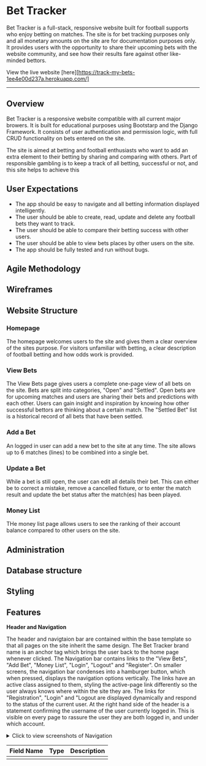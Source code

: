 # Bet Tracker

Bet Tracker is a full-stack, responsive website built for football supports who enjoy betting on matches. The site is for bet tracking purposes only and all monetary amounts on the site are for documentation purposes only. 
<br>
It provides users with the opportunity to share their upcoming bets with the website community, and see how their results fare against other like-minded bettors. 

View the live website [here][https://track-my-bets-1ee4e00d237a.herokuapp.com/]
____

## Overview

Bet Tracker is a responsive website compatible with all current major browers. It is built for educational purposes using Bootstarp and the Django Framework. It consists of user authentication and permission logic, with full CRUD functionality on bets entered on the site. 

The site is aimed at betting and football enthusiasts who want to add an extra element to their betting by sharing and comparing with others. Part of responsible gambling is to keep a track of all betting, successful or not, and this site helps to achieve this 

## User Expectations

- The app should be easy to navigate and all betting information displayed intelligently.
- The user should be able to create, read, update and delete any football bets they want to track.
- The user should be able to compare their betting success with other users.
- The user should be able to view bets places by other users on the site.
- The app should be fully tested and run without bugs.

## Agile Methodology

## Wireframes


## Website Structure

### Homepage
The homepage welcomes users to the site and gives them a clear overview of the sites purpose. For visitors unfamiliar with betting, a clear description of football betting and how odds work is provided.

### View Bets
The View Bets page gives users a complete one-page view of all bets on the site. Bets are split into categories, "Open" and "Settled". Open bets are for upcoming matches and users are sharing their bets and predictions with each other. Users can gain insight and inspiration by knowing how other successful bettors are thinking about a certain match. The "Settled Bet" list is a historical record of all bets that have been settled.

### Add a Bet
An logged in user can add a new bet to the site at any time. The site allows up to 6 matches (lines) to be combined into a single bet.

### Update a Bet
While a bet is still open, the user can edit all details their bet. This can either be to correct a mistake, remove a cancelled fixture, or to enter the match result and update the bet status after the match(es) has been played.

### Money List
THe money list page allows users to see the ranking of their account balance compared to other users on the site. 

## Administration

## Database structure

<table>
<thead>
  <tr>
    <th>Field Name</th>
    <th>Type</th>
    <th>Description</th>
  </tr>
</thead>
<tbody>
  <tr>
    <td></td>
    <td></td>
    <td></td>
  </tr>
  <tr>

## Styling

## Features

**Header and Navigation**

The header and navigtaion bar are contained within the base template so that all pages on the site inherit the same design. The Bet Tracker brand name is an anchor tag which brings the user back to the home page whenever clicked.
The Navigation bar contains links to the "View Bets", "Add Bet", "Money List", "Login", "Logout" and "Register".
On smaller screens, the navigation bar condenses into a hamburger button, which when pressed, displays the navigation options vertically. 
The links have an active class assigned to them, styling the active-page link differently so the user always knows where within the site they are.
The links for "Registration", "Login" and "Logout are displayed dynamically and respond to the status of the current user. 
At the right hand side of the header is a statement confirming the username of the user currently logged in. This is visible on every page to rassure the user they are both logged in, and under which account.

<details>
<summary>Click to view screenshots of Navigation</summary>
</summary>
<details>

**Footer**
Featured on all pages as part of the base template, the footer contains information about me as the site creator and provides a way to get in contact. Links to my email and to my github page are both included.
The footer is styled in a minimalistic way to present the information clearly and concisely. All links are labelled for enhanced accessibility. 

**Home Page**
The home page welcomes the user or vistor and explains the purpose of the website. A photo of a football match is displayed as an instant prompt to the user as to what the website is focussed on. 
A section for how to use the website is included, which details the process of adding a bet, updating a bet, deleting a bet and settling a bet. 
For users or guest unfamiliar with betting, a short introductory guide offers them an explanation for how betting works, and what the terminolgy of the site means. 
This information makes the site acccessible to all visitors. 

**Add A Bet**
One of the main reasons for visiting the site is to track the success of your own football bets, and this page is where the user is able to add their bets to the site. 
The page is intentionally kept very clean so that the the important information is clearly visible and the user is not distracted. The user can add up to 6 matches (lines) in a single bet.
The details required for each line are:
 - Home Team: The team playing at home in the fixture
 - Away Team: The team playing away in the fixture
 - Your prediction: Choose from "Home" (Home team wins), "Away" (Away team wins), "Draw" (The teams draw)
 - Odds: The user enters the odds of their selection, taken from the betting site where they placed the bet.

By default, the match prediction of each line is set to "Home".
<b>Validation</b>
Any bet must have a valid stake amount before the bet is saved. Minimum stake is 0.01. 
If a line has any team or odds data entered, it will be validated as a completed line. 
Home Team, Away Team and Odds must all be valid, or all be empty for the bet to save.

The "Save Bet" button is lablled clearly.

Once saved successfully, the betting form is cleared and a confirmation message is displayed to the user.

I decided to allow bets with no lines to pass validation and be saved, to allow users the abilty to track their betting balance with non-football related bets. 

**Update Bet**
From the View Bets page, the user is presented with all open bets on the site. The bets are displayed in a single list with no pagination. This allows the user to easily scroll though to find what they are looking for. 
The Update Button is clearly visible on bets that the user has placed themselves. 
If clicked, the user is presented with the Update Bet screen.
Here the user can edit all fields associated with the bet. 
 - Stake: To correct an error with the stake previously entered.
 - Status: While the status is pending the bet remains open. The user will update the status to reflect whether the bet was a winner or loser after the matches have been played. If the status is not pending, the bet will be considered 'settled'.
  - For a winning bet, the settled amount should be greater than the stake.
  - For a losing bet, the settled amount should be less than the stake.
 - Settled Amount: When the bet is settled, the user enters the amount that the bet returned. 

The text at the bottom of the page is dynamic and responds to changes in the bet status field, informing the user what will happen when they save the changes.

Validation:
There is Javascript validation to check the status of the bet correctly reflects the settled amount compared to the stake.



**Delete Bet**

**View Bets**
All open bets are 


**Money List**
The money list page presents the user with an ordered list of all user's bank balances, ordered with the highest balance at the top.

## Technologies

## Testing

## Deployment


### How to clone the project

1. Log into Github
2. Go to the project repository at (https://github.com/bmays9/bet-tracker)
3. Click on the Code button and copy your preferred link.
4. Open the terminal in your code editor and change the working directory to the location you want to use for the cloned directory.
5. Type 'git clone' into the terminal, paste the link you copied and hit enter.


### How to fork the repository

1. Login to Github.
2. Go to the project repository at (https://github.com/bmays9/bet-tracker)
3. Click the 'Fork' button.



## Bugs



## References


